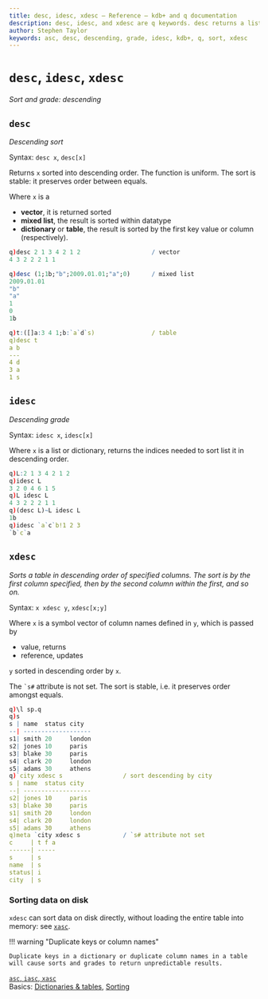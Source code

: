 ```yaml
---
title: desc, idesc, xdesc – Reference – kdb+ and q documentation
description: desc, idesc, and xdesc are q keywords. desc returns a list sorted descending; idesc returns the grade for that sort. xdesc sorts a table descending by specified columns.
author: Stephen Taylor
keywords: asc, desc, descending, grade, idesc, kdb+, q, sort, xdesc
---
```

# `desc`, `idesc`, `xdesc`

_Sort and grade: descending_




## `desc`

_Descending sort_

Syntax: `desc x`, `desc[x]`

Returns `x` sorted into descending order. 
The function is uniform.
The sort is stable: it preserves order between equals. 

Where `x` is a

-   **vector**, it is returned sorted
-   **mixed list**, the result is sorted within datatype
-   **dictionary** or **table**, the result is sorted by the first key value or column (respectively).

```q
q)desc 2 1 3 4 2 1 2                    / vector
4 3 2 2 2 1 1

q)desc (1;1b;"b";2009.01.01;"a";0)      / mixed list
2009.01.01
"b"
"a"
1
0
1b

q)t:([]a:3 4 1;b:`a`d`s)                / table
q)desc t
a b
---
4 d
3 a
1 s
```


## `idesc`

_Descending grade_

Syntax: `idesc x`, `idesc[x]`

Where `x` is a list or dictionary,  returns the indices needed to sort list it in descending order. 

```q
q)L:2 1 3 4 2 1 2
q)idesc L
3 2 0 4 6 1 5
q)L idesc L
4 3 2 2 2 1 1
q)(desc L)~L idesc L
1b
q)idesc `a`c`b!1 2 3
`b`c`a
```



## `xdesc`

_Sorts a table in descending order of specified columns. 
The sort is by the first column specified, then by the second column within the first, and so on._

Syntax: `x xdesc y`, `xdesc[x;y]`

Where `x` is a symbol vector of column names defined in `y`, which is passed by

-   value, returns
-   reference, updates 

`y` sorted in descending order by `x`. 

The `` `s# `` attribute is not set.
The sort is stable, i.e. it preserves order amongst equals.

```q
q)\l sp.q
q)s
s | name  status city
--| -------------------
s1| smith 20     london
s2| jones 10     paris
s3| blake 30     paris
s4| clark 20     london
s5| adams 30     athens
q)`city xdesc s                 / sort descending by city
s | name  status city
--| -------------------
s2| jones 10     paris
s3| blake 30     paris
s1| smith 20     london
s4| clark 20     london
s5| adams 30     athens
q)meta `city xdesc s            / `s# attribute not set
c     | t f a
------| -----
s     | s
name  | s
status| i
city  | s
```


### Sorting data on disk

`xdesc` can sort data on disk directly, without loading the entire table into memory: see [`xasc`](asc.md#sorting-data-on-disk).

!!! warning "Duplicate keys or column names"

    Duplicate keys in a dictionary or duplicate column names in a table will cause sorts and grades to return unpredictable results.


<i class="far fa-hand-point-right"></i>
[`asc`, `iasc`, `xasc`](asc.md)  
Basics: [Dictionaries & tables](../basics/dictsandtables.md),
[Sorting](../basics/sort.md)

